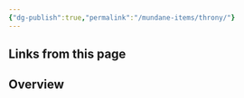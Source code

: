 ```yaml
---
{"dg-publish":true,"permalink":"/mundane-items/throny/"}
---
```


## Links from this page
## Overview

